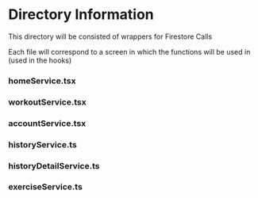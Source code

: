 # Directory Information

This directory will be consisted of wrappers for Firestore Calls

Each file will correspond to a screen in which the functions will be used in (used in the hooks)

### homeService.tsx

### workoutService.tsx

### accountService.tsx

### historyService.ts

### historyDetailService.ts

### exerciseService.ts